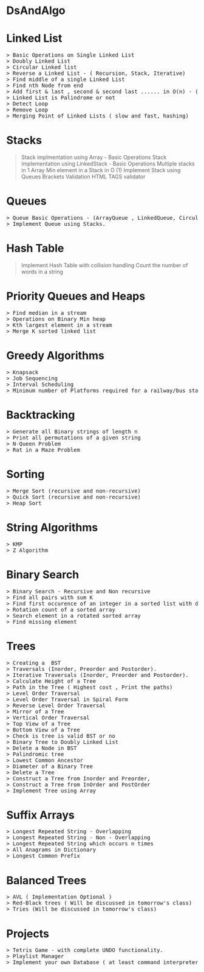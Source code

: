 # DsAndAlgo
# Linked List  	
<pre>
> Basic Operations on Single Linked List 
> Doubly Linked List 
> Circular Linked list
> Reverse a Linked List - ( Recursion, Stack, Iterative)
> Find middle of a single Linked List
> Find nth Node from end
> Add first & last , second & second last ...... in O(n) - ( Recursive and Non recursive)
> Linked List is Palindrome or not
> Detect Loop
> Remove Loop 
> Merging Point of Linked Lists ( slow and fast, hashing)
</pre>

# Stacks	
> Stack implmentation using Array - Basic Operations
> Stack implementation using LinkedStack  - Basic Operations 
> Multiple stacks in 1 Array
> Min element in a Stack in O (1)
> Implement Stack using Queues 
> Brackets Validation
> HTML TAGS validator

# Queues	
<pre>
> Queue Basic Operations - (ArrayQueue , LinkedQueue, Circular Queues) 
> Implement Queue using Stacks.
</pre>

# Hash Table	
> Implement Hash Table with collision handling
> Count the number of words in a string

# Priority Queues and Heaps	
<pre>
> Find median in a stream
> Operations on Binary Min heap
> Kth largest element in a stream
> Merge K sorted linked list
</pre>

# Greedy Algorithms
<pre>
> Knapsack
> Job Sequencing
> Interval Scheduling
> Minimum number of Platforms required for a railway/bus station
</pre>

# Backtracking
<pre>
> Generate all Binary strings of length n 
> Print all permutations of a given string
> N-Queen Problem
> Rat in a Maze Problem
</pre>

# Sorting 
<pre>
> Merge Sort (recursive and non-recursive)
> Quick Sort (recursive and non-recursive)
> Heap Sort
</pre>

# String Algorithms	
<pre>
> KMP 
> Z Algorithm
</pre>

# Binary Search
<pre>
> Binary Search - Recursive and Non recursive
> Find all pairs with sum K 
> Find first occurence of an integer in a sorted list with duplicates
> Rotation count of a sorted array 
> Search element in a rotated sorted array
> Find missing element
</pre>

# Trees
<pre>
> Creating a  BST 
> Traversals (Inorder, Preorder and Postorder).
> Iterative Traversals (Inorder, Preorder and Postorder).
> Calculate Height of a Tree 
> Path in the Tree ( Highest cost , Print the paths)
> Level Order Traversal
> Level Order Traversal in Spiral Form 
> Reverse Level Order Traversal
> Mirror of a Tree
> Vertical Order Traversal 
> Top View of a Tree 
> Bottom View of a Tree
> Check is tree is valid BST or no
> Binary Tree to Doubly Linked List
> Delete a Node in BST 
> Palindromic tree 
> Lowest Common Ancestor
> Diameter of a Binary Tree 
> Delete a Tree 
> Construct a Tree from Inorder and Preorder, 
> Construct a Tree from InOrder and PostOrder
> Implement Tree using Array
</pre>

# Suffix Arrays
<pre>
> Longest Repeated String - Overlapping
> Longest Repeated String - Non - Overlapping
> Longest Repeated String which occurs n times 
> All Anagrams in Dictionary  
> Longest Common Prefix
</pre>
# Balanced Trees
<pre>
> AVL ( Implementation Optional )
> Red-Black trees ( Will be discussed in tomorrow's class)
> Tries (Will be discussed in tomorrow's class)
</pre>

# Projects
<pre>
> Tetris Game - with complete UNDO functionality.
> Playlist Manager
> Implement your own Database ( at least command interpreter is required
</pre>
